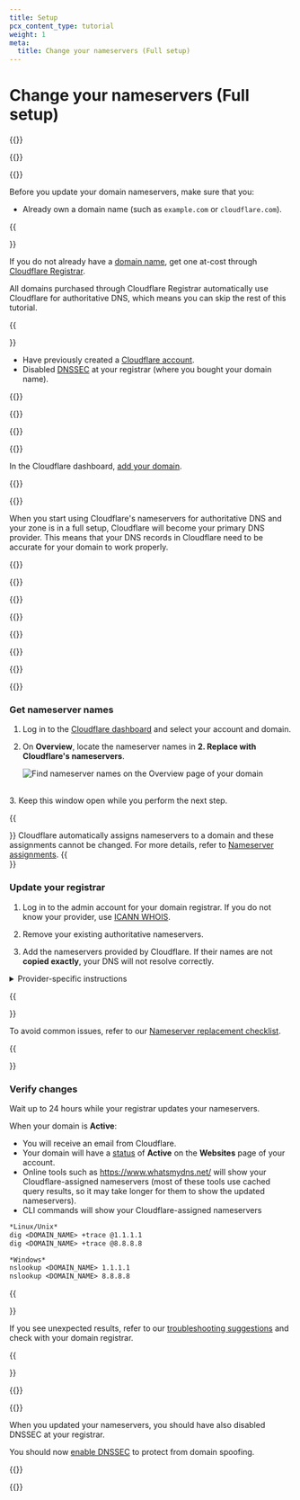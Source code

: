 ```yaml
---
title: Setup
pcx_content_type: tutorial
weight: 1
meta:
  title: Change your nameservers (Full setup)
---
```


# Change your nameservers (Full setup)

{{<render file="_full-setup-definition.md">}}

{{<tutorial>}}

{{<tutorial-prereqs>}}

Before you update your domain nameservers, make sure that you:

- Already own a domain name (such as `example.com` or `cloudflare.com`).

{{<Aside type="note">}}

If you do not already have a [domain name](https://www.cloudflare.com/learning/dns/glossary/what-is-a-domain-name/), get one at-cost through [Cloudflare Registrar](https://dash.cloudflare.com/?to=/:account/domains/register).

All domains purchased through Cloudflare Registrar automatically use Cloudflare for authoritative DNS, which means you can skip the rest of this tutorial.

{{</Aside>}}

- Have previously created a [Cloudflare account]((/fundamentals/setup/account-setup/)create-account/).
- Disabled [DNSSEC](/dns/concepts/#dnssec) at your registrar (where you bought your domain name).
  
{{<render file="_dnssec-providers.md">}}

{{<render file="_dnssec-enabled-migration.md">}}

{{</tutorial-prereqs>}}

{{<tutorial-step title="Add site to Cloudflare">}}

In the Cloudflare dashboard, [add your domain]((/fundamentals/setup/account-setup/add-site/)).

{{</tutorial-step>}}

{{<tutorial-step title="Review DNS records">}}

When you start using Cloudflare's nameservers for authoritative DNS and your zone is in a full setup, Cloudflare will become your primary DNS provider. This means that your DNS records in Cloudflare need to be accurate for your domain to work properly.

{{<render file="_dns-scan-intro.md">}} <br />

{{<render file="_dns-scan-note.md">}}

{{<render file="_dns-scan-procedure.md">}}

{{<render file="_dns-nxdomain-warning.md">}}

{{</tutorial-step>}}

{{<tutorial-step title="Update your nameservers">}}

{{<render file="_nameserver-preamble.md">}}

{{<render file="_minimize-downtime-tip.md">}}

### Get nameserver names

1.  Log in to the [Cloudflare dashboard](https://dash.cloudflare.com) and select your account and domain.
2.  On **Overview**, locate the nameserver names in **2. Replace with Cloudflare's nameservers**.

    ![Find nameserver names on the Overview page of your domain](/images/dns/nameserver-names.png)

<br/>
3. Keep this window open while you perform the next step.

{{<Aside type="note">}}
Cloudflare automatically assigns nameservers to a domain and these assignments cannot be changed. For more details, refer to [Nameserver assignments](/dns/zone-setups/reference/nameserver-assignment/).
{{</Aside>}}

### Update your registrar

1.  Log in to the admin account for your domain registrar. If you do not know your provider, use [ICANN WHOIS](https://whois.icann.org/).

2.  Remove your existing authoritative nameservers.

3.  Add the nameservers provided by Cloudflare. If their names are not **copied exactly**, your DNS will not resolve correctly.

  <details>
  <summary>Provider-specific instructions</summary>
  <div>
  
  This is not an exhaustive list of provider-specific instructions, but the following links may be helpful:

  - [1and1](https://help.1and1.com/domains-c36931/manage-domains-c79822/dns-c37586/use-your-own-name-server-for-a-1and1-domain-a594904.html)
  - [101Domain](https://help.101domain.com/domain-management/nameservers-dns)
  - [Amazon](https://docs.aws.amazon.com/Route53/latest/DeveloperGuide/domain-name-servers-glue-records.html#domain-name-servers-glue-records-adding-changing)
  - [Blacknight](https://help.blacknight.com/hc/en-us/articles/212512229-Changing-nameservers-in-cp-blacknight-com)
  - [BlueHost](https://my.bluehost.com/cgi/help/222)
  - [DirectNIC](https://directnic.com/knowledge/article/33:how%2Bdo%2Bi%2Bmodify%2Bname%2Bservers%2Bfor%2Bmy%2Bdomain%2Bname%253F)
  - [DNSMadeEasy](http://www.dnsmadeeasy.com/support/faq/)
  - [Domain.com](http://www1.domain.com/knowledgebase/beta/article.bml?ArticleID%3D166)
  - [Dotster](https://www.dotster.com/help/article/domain-management-how-to-update-nameservers)
  - [DreamHost](https://help.dreamhost.com/hc/en-us/articles/360038897151)
  - [EasyDNS](https://www.easydns.com/nameservers/)
  - [Enom](http://www.enom.com/kb/kb/kb_0086_how-to-change-dns.htm)
  - [Fast Domain](http://www1.domain.com/help/article/domain-management-how-to-update-nameservers)
  - [FlokiNET](https://billing.flokinet.is/index.php?rp%3D/knowledgebase/57/Nameserver-changes.html)
  - [Gandi](https://wiki.gandi.net/en/dns/change)
  - [GoDaddy](https://www.godaddy.com/help/change-nameservers-for-your-domain-names-664)
  - [Google Domains](https://support.google.com/domains/answer/3290309?hl%3Den)
  - [HostGator](http://support.hostgator.com/articles/hosting-guide/lets-get-started/dns-name-servers/how-do-i-change-my-dns-or-name-servers)
  - [Hostico](https://hostico.ro/docs/setarea-nameserverelor-din-contul-de-client-hostico/)
  - [HostMonster](https://my.hostmonster.com/cgi/help/222)
  - [Internetdbs](https://internetbs.net/faq/content/1/13/en/how-to-update-the-list-of-dns-nameservers-linked-to-a-domain.html?highlight%3Dnameservers)
  - [iPage](https://www.ipage.com/help/article/domain-management-how-to-update-nameservers)
  - [MediaTemple](https://mediatemple.net/community/products/dv/204643220/how-do-i-edit-my-domain's-nameservers)
  - [MelbourneIT](https://support.melbourneit.com.au/articles/help/Domain-Name-Administration-FAQ/?q%3Dedit%2Bnameservers%26fs%3DSearch%26pn%3D1)
  - [Moniker](https://faq.moniker.com/register-own-nameservers)
  - [Name.com](https://www.name.com/support/articles/205934547-Changing-Your-Name-Servers)
  - [NameCheap](https://www.namecheap.com/support/knowledgebase/article.aspx/767/10/how-can-i-change-the-nameservers-for-my-domain)
  - [Network Solutions](https://www.networksolutions.com/manage-it/edit-nameservers.jsp)
  - [OVH](https://docs.ovh.com/gb/en/domains/web_hosting_general_information_about_dns_servers/#step-2-edit-your-domains-dns-servers)
  - [Porkbun](https://kb.porkbun.com/article/22-how-to-change-your-nameservers)
  - [Rackspace](https://support.rackspace.com/how-to/rackspace-name-servers/)
  - [Register](https://knowledge.web.com/subjects/article/KA-01114/en-us)
  - [Site5](https://knowledge.web.com/subjects/article/KA-01114/en-us)
  - [Softlayer](https://console.bluemix.net/docs/infrastructure/dns/add-edit-custom-name-servers.html#add-edit-or-delete-custom-name-servers-for-a-domain)
  - [Tucows](http://www.tucowsdomains.com/name-server-dns-changes/how-do-i-change-my-name-servers-dns/)
  - [Yahoo!](http://support.hostgator.com/articles/how-to-change-name-servers-with-yahoo-com)
  - [Yola](https://www.yola.com/tutorials/article/Changing-the-name-servers-1285944436498/Publishing_domains_and_email)
  
  </div>
  </details>

{{<Aside type="note">}}

To avoid common issues, refer to our [Nameserver replacement checklist](/dns/zone-setups/troubleshooting/nameservers/). 

{{</Aside>}}

### Verify changes

Wait up to 24 hours while your registrar updates your nameservers.

When your domain is **Active**:

- You will receive an email from Cloudflare.
- Your domain will have a [status](/dns/zone-setups/reference/domain-status/) of **Active** on the **Websites** page of your account.
- Online tools such as https://www.whatsmydns.net/ will show your Cloudflare-assigned nameservers (most of these tools use cached query results, so it may take longer for them to show the updated nameservers).
- CLI commands will show your Cloudflare-assigned nameservers

```txt
*Linux/Unix*
dig <DOMAIN_NAME> +trace @1.1.1.1 
dig <DOMAIN_NAME> +trace @8.8.8.8

*Windows*
nslookup <DOMAIN_NAME> 1.1.1.1
nslookup <DOMAIN_NAME> 8.8.8.8
```

{{<Aside type="note">}}

If you see unexpected results, refer to our [troubleshooting suggestions](/dns/zone-setups/troubleshooting/nameservers/) and check with your domain registrar.

{{</Aside>}}

{{</tutorial-step>}}

{{<tutorial-step title="Re-enable DNSSEC">}}

When you updated your nameservers, you should have also disabled DNSSEC at your registrar.

You should now [enable DNSSEC](/dns/dnssec/) to protect from domain spoofing.

{{</tutorial-step>}}

{{</tutorial>}}